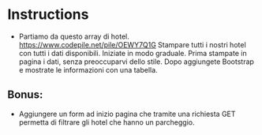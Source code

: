 # Instructions

- Partiamo da questo array di hotel. https://www.codepile.net/pile/OEWY7Q1G Stampare tutti i nostri hotel con tutti i dati disponibili.
  Iniziate in modo graduale. Prima stampate in pagina i dati, senza preoccuparvi dello stile. Dopo aggiungete Bootstrap e mostrate le informazioni con una tabella.

## Bonus:

- Aggiungere un form ad inizio pagina che tramite una richiesta GET permetta di filtrare gli hotel che hanno un parcheggio.
